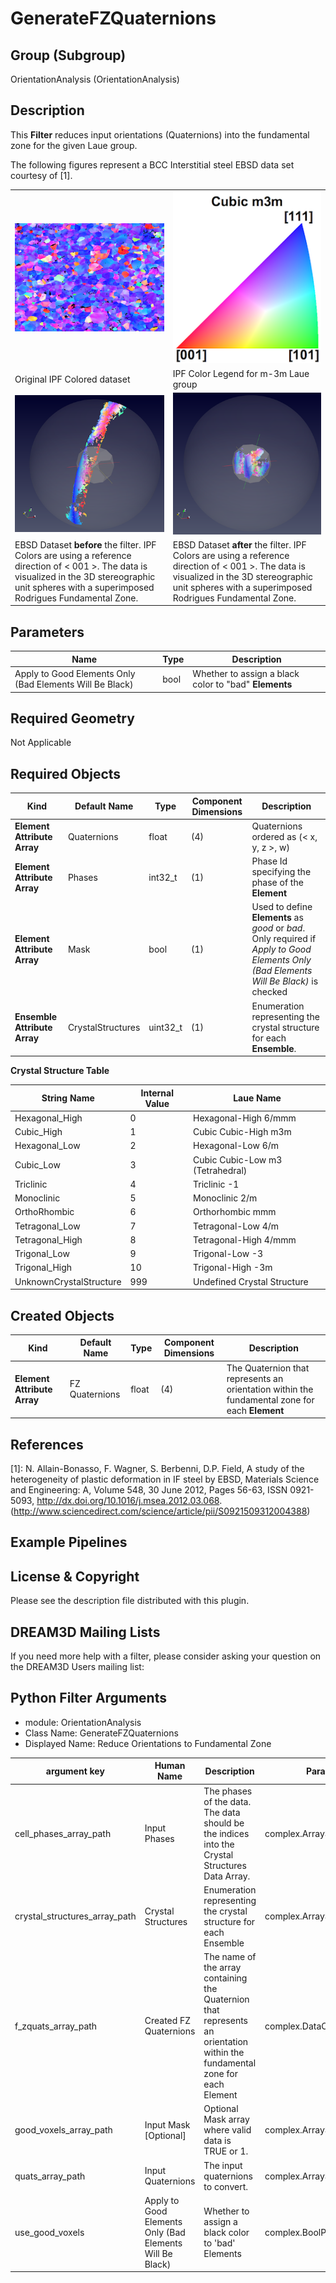 # GenerateFZQuaternions 


## Group (Subgroup) ##

OrientationAnalysis (OrientationAnalysis)

## Description ##

This **Filter** reduces input orientations (Quaternions) into the fundamental zone for the given Laue group.

The following figures represent a BCC Interstitial steel EBSD data set courtesy of [1].


|    |    |
|----|----|
| ![ ](Images/ReadH5Ebsd_Right.png)  | ![ ](Images/Cubic_m3m_IPFLegend.png)   |
| Original IPF Colored dataset  | IPF Color Legend for m-3m Laue group  |
| ![ ](Images/GenerateFZQuats_1.png)    | ![ ](Images/GenerateFZQuats_2.png)  |
| EBSD Dataset **before** the filter. IPF Colors are using a reference direction of < 001 >.  The data is visualized in the 3D stereographic unit spheres with a superimposed Rodrigues Fundamental Zone.   | EBSD Dataset **after** the filter. IPF Colors are using a reference direction of < 001 >. The data is visualized in the 3D stereographic unit spheres with a superimposed Rodrigues Fundamental Zone. |


## Parameters ##

| Name | Type | Description |
|------|------|------|
| Apply to Good Elements Only (Bad Elements Will Be Black) | bool | Whether to assign a black color to "bad" **Elements** |

## Required Geometry ##

Not Applicable

## Required Objects ##

| Kind | Default Name | Type | Component Dimensions | Description |
|------|--------------|-------------|---------|-----|
| **Element Attribute Array** | Quaternions | float | (4)  | Quaternions ordered as (< x, y, z >, w) |
| **Element Attribute Array** | Phases | int32_t | (1) | Phase Id specifying the phase of the **Element** |
| **Element Attribute Array** | Mask | bool | (1) | Used to define **Elements** as *good* or *bad*. Only required if _Apply to Good Elements Only (Bad Elements Will Be Black)_ is checked |
| **Ensemble Attribute Array** | CrystalStructures | uint32_t | (1) | Enumeration representing the crystal structure for each **Ensemble**.  |


**Crystal Structure Table**

| String Name | Internal Value | Laue Name |
| ------------|----------------|----------|
| Hexagonal_High | 0 |  Hexagonal-High 6/mmm |
| Cubic_High | 1 |  Cubic Cubic-High m3m |
| Hexagonal_Low | 2 |  Hexagonal-Low 6/m |
| Cubic_Low | 3 |  Cubic Cubic-Low m3 (Tetrahedral) |
| Triclinic | 4 |  Triclinic -1 |
| Monoclinic | 5 |  Monoclinic 2/m |
| OrthoRhombic | 6 |  Orthorhombic mmm |
| Tetragonal_Low | 7 |  Tetragonal-Low 4/m |
| Tetragonal_High | 8 |  Tetragonal-High 4/mmm |
| Trigonal_Low | 9 |  Trigonal-Low -3 |
| Trigonal_High | 10 |  Trigonal-High -3m |
| UnknownCrystalStructure | 999 |  Undefined Crystal Structure |

## Created Objects ##

| Kind | Default Name | Type | Component Dimensions | Description |
|------|--------------|-------------|---------|-----|
| **Element Attribute Array** | FZ Quaternions |  float | (4) | The Quaternion that represents an orientation within the fundamental zone for each **Element** |

## References ##

[1]: N. Allain-Bonasso, F. Wagner, S. Berbenni, D.P. Field, A study of the heterogeneity of plastic deformation in IF steel by EBSD, Materials Science and Engineering: A, Volume 548, 30 June 2012, Pages 56-63, ISSN 0921-5093, http://dx.doi.org/10.1016/j.msea.2012.03.068.
(http://www.sciencedirect.com/science/article/pii/S0921509312004388)

[2]: http://reference.iucr.org/dictionary/Laue_classes

## Example Pipelines ##



## License & Copyright ##

Please see the description file distributed with this plugin.

## DREAM3D Mailing Lists ##

If you need more help with a filter, please consider asking your question on the DREAM3D Users mailing list:


## Python Filter Arguments

+ module: OrientationAnalysis
+ Class Name: GenerateFZQuaternions
+ Displayed Name: Reduce Orientations to Fundamental Zone

| argument key | Human Name | Description | Parameter Type |
|--------------|------------|-------------|----------------|
| cell_phases_array_path | Input Phases | The phases of the data. The data should be the indices into the Crystal Structures Data Array. | complex.ArraySelectionParameter |
| crystal_structures_array_path | Crystal Structures | Enumeration representing the crystal structure for each Ensemble | complex.ArraySelectionParameter |
| f_zquats_array_path | Created FZ Quaternions | The name of the array containing the Quaternion that represents an orientation within the fundamental zone for each Element | complex.DataObjectNameParameter |
| good_voxels_array_path | Input Mask [Optional] | Optional Mask array where valid data is TRUE or 1. | complex.ArraySelectionParameter |
| quats_array_path | Input Quaternions | The input quaternions to convert. | complex.ArraySelectionParameter |
| use_good_voxels | Apply to Good Elements Only (Bad Elements Will Be Black) | Whether to assign a black color to 'bad' Elements | complex.BoolParameter |

